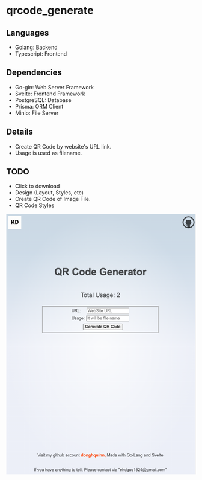 # qrcode_generate

## Languages

- Golang: Backend
- Typescript: Frontend

## Dependencies

- Go-gin: Web Server Framework
- Svelte: Frontend Framework
- PostgreSQL: Database
- Prisma: ORM Client
- Minio: File Server

## Details

- Create QR Code by website's URL link.
- Usage is used as filename.

## TODO

- Click to download
- Design (Layout, Styles, etc)
- Create QR Code of Image File.
- QR Code Styles


<img src="sample.png" width="auto" height="auto"/>

